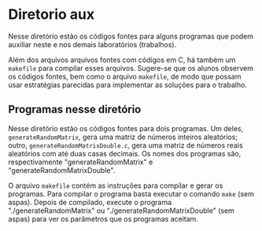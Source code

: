 # Diretorio aux

Nesse diretório estão os códigos fontes para alguns programas que podem auxiliar neste e nos demais laboratórios (trabalhos). 

Além dos arquivos arquivos fontes com códigos em C, há também um ``makefile`` para compilar esses arquivos. Sugere-se que os alunos observem os códigos fontes, bem como o arquivo ``makefile``, de modo que possam usar estratégias parecidas para implementar as soluções para o trabalho.

## Programas nesse diretório

Nesse diretório estão os códigos fontes para dois programas. Um deles, ``generateRandomMatrix``, gera uma matriz de números inteiros aleatórios; outro, ``generateRandomMatrixDouble.c``, gera uma matriz de números reais aleatórios com até duas casas decimais. Os nomes dos programas são, respectivamente "generateRandomMatrix" e "generateRandomMatrixDouble". 

O arquivo ``makefile`` contém as instruções para compilar e gerar os programas. Para compilar o programa basta executar o comando ``make`` (sem aspas). Depois de compilado, execute o programa "./generateRandomMatrix" ou "./generateRandomMatrixDouble" (sem aspas) para ver os parâmetros que os programas aceitam.
